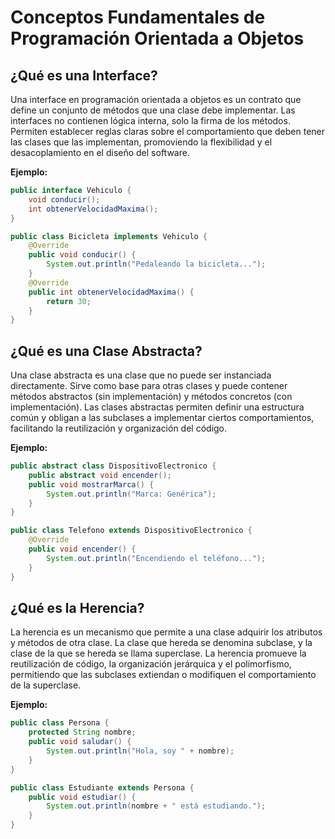 # Conceptos Fundamentales de Programación Orientada a Objetos

## ¿Qué es una Interface?
Una interface en programación orientada a objetos es un contrato que define un conjunto de métodos que una clase debe implementar. Las interfaces no contienen lógica interna, solo la firma de los métodos. Permiten establecer reglas claras sobre el comportamiento que deben tener las clases que las implementan, promoviendo la flexibilidad y el desacoplamiento en el diseño del software.

**Ejemplo:**
```java
public interface Vehiculo {
    void conducir();
    int obtenerVelocidadMaxima();
}

public class Bicicleta implements Vehiculo {
    @Override
    public void conducir() {
        System.out.println("Pedaleando la bicicleta...");
    }
    @Override
    public int obtenerVelocidadMaxima() {
        return 30;
    }
}
```

## ¿Qué es una Clase Abstracta?
Una clase abstracta es una clase que no puede ser instanciada directamente. Sirve como base para otras clases y puede contener métodos abstractos (sin implementación) y métodos concretos (con implementación). Las clases abstractas permiten definir una estructura común y obligan a las subclases a implementar ciertos comportamientos, facilitando la reutilización y organización del código.

**Ejemplo:**
```java
public abstract class DispositivoElectronico {
    public abstract void encender();
    public void mostrarMarca() {
        System.out.println("Marca: Genérica");
    }
}

public class Telefono extends DispositivoElectronico {
    @Override
    public void encender() {
        System.out.println("Encendiendo el teléfono...");
    }
}
```

## ¿Qué es la Herencia?
La herencia es un mecanismo que permite a una clase adquirir los atributos y métodos de otra clase. La clase que hereda se denomina subclase, y la clase de la que se hereda se llama superclase. La herencia promueve la reutilización de código, la organización jerárquica y el polimorfismo, permitiendo que las subclases extiendan o modifiquen el comportamiento de la superclase.

**Ejemplo:**
```java
public class Persona {
    protected String nombre;
    public void saludar() {
        System.out.println("Hola, soy " + nombre);
    }
}

public class Estudiante extends Persona {
    public void estudiar() {
        System.out.println(nombre + " está estudiando.");
    }
}
```